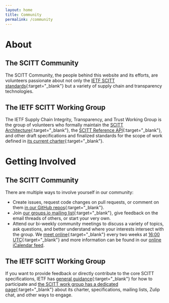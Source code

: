 ```yaml
---
layout: home
title: Community
permalink: /community
---
```


# About

## The SCITT Community

The SCITT Community, the people behind this website and its efforts, are volunteers passionate about not only the [IETF SCITT standards](https://datatracker.ietf.org/doc/draft-ietf-scitt-architecture/){:target="_blank"} but a variety of supply chain and transparency technologies.

## The IETF SCITT Working Group

The IETF Supply Chain Integrity, Transparency, and Trust Working Group is the group of volunteers who formally maintain the [SCITT Architecture](https://datatracker.ietf.org/doc/draft-ietf-scitt-architecture/){:target="_blank"}, the [SCITT Reference API](https://datatracker.ietf.org/doc/draft-ietf-scitt-scrapi/){:target="_blank"}, and other draft specifications and finalized standards for the scope of work defined in [its current charter](https://datatracker.ietf.org/wg/scitt/about/){:target="_blank"}.

# Getting Involved 

## The SCITT Community

There are multiple ways to involve yourself in our community:

- Create issues, request code changes on pull requests, or comment on them [in our GitHub repos](https://github.com/scitt-community/){:target="_blank"}.
- Join [our groups.io mailing list](https://groups.io/g/scitt-community){:target="_blank"}, give feedback on the email threads of others, or start your very own.
- Attend our bi-weekly community meetings to discuss a variety of topics, ask questions, and better understand where your interests intersect with the group. We [meet online](https://meet.google.com/rek-mbak-nxv){:target="_blank"} every two weeks at [16:00 UTC](https://time.is/compare/300PM_5_June_2024_in_UTC/Tokyo/California/New_York/London){:target="_blank"} and more information can be found in our [online iCalendar feed](/assets/schedule.ics).

## The IETF SCITT Working Group

If you want to provide feedback or directly contribute to the core SCITT specifications, IETF has [general guidance](https://www.ietf.org/participate/){:target="_blank"} for how to participate and [the SCITT work group has a dedicated page](https://datatracker.ietf.org/wg/scitt/about/){:target="_blank"} about its charter, specifications, mailing lists, Zulip chat, and other ways to engage.
